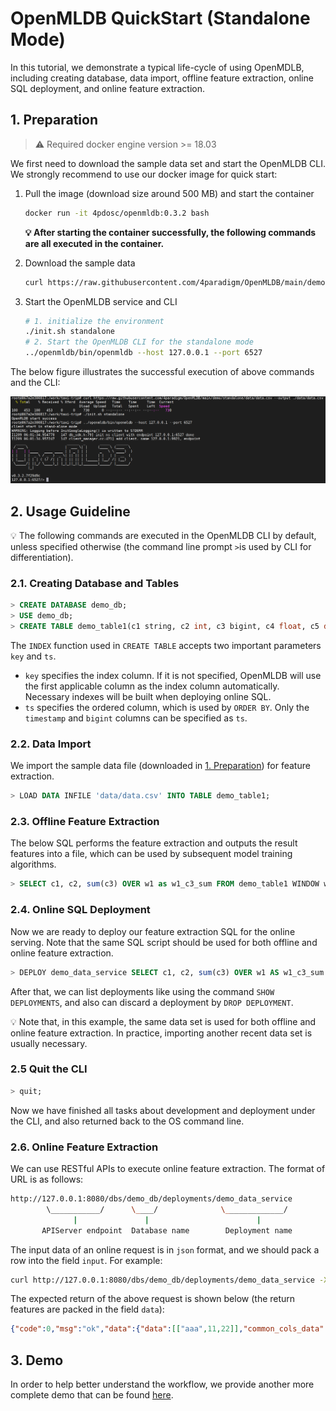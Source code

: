 # OpenMLDB QuickStart (Standalone Mode)

In this tutorial, we demonstrate a typical life-cycle of using OpenMDLB, including creating database, data import, offline feature extraction, online SQL deployment, and online feature extraction.

## 1. Preparation

> :warning: Required docker engine version >= 18.03

We first need to download the sample data set and start the OpenMLDB CLI. We strongly recommend to use our docker image for quick start:

1. Pull the image (download size around 500 MB) and start the container 

   ```bash
   docker run -it 4pdosc/openmldb:0.3.2 bash
   ```

   **:bulb: After starting the container successfully, the following commands are all executed in the container.**

2. Download the sample data

   ```bash
   curl https://raw.githubusercontent.com/4paradigm/OpenMLDB/main/demo/quick_start/data/data.csv --output ./data/data.csv
   ```

3. Start the OpenMLDB service and CLI

   ```bash
   # 1. initialize the environment
   ./init.sh standalone
   # 2. Start the OpenMLDB CLI for the standalone mode
   ../openmldb/bin/openmldb --host 127.0.0.1 --port 6527
   ```

The below figure illustrates the successful execution of above commands and the CLI:

![image-20211209133608276](../../images/cli.png)

## 2. Usage Guideline
:bulb: The following commands are executed in the OpenMLDB CLI by default, unless specified otherwise (the command line prompt `>`is used by CLI for differentiation).

### 2.1. Creating Database and Tables
```sql
> CREATE DATABASE demo_db;
> USE demo_db;
> CREATE TABLE demo_table1(c1 string, c2 int, c3 bigint, c4 float, c5 double, c6 timestamp, c7 date, INDEX(key=c1, ts=c6));
```
The `INDEX` function used in `CREATE TABLE` accepts two important parameters `key` and `ts`. 

- `key` specifies the index column. If it is not specified, OpenMLDB will use the first applicable column as the index column automatically. Necessary indexes will be built when deploying online SQL. 
- `ts` specifies the ordered column, which is used by `ORDER BY`. Only the `timestamp` and `bigint` columns can be specified as `ts`. 

### 2.2. Data Import
We import the sample data file (downloaded in [1. Preparation](#1-prepartition)) for feature extraction.
```sql
> LOAD DATA INFILE 'data/data.csv' INTO TABLE demo_table1;
```
### 2.3. Offline Feature Extraction

The below SQL performs the feature extraction and outputs the result features into a file, which can be used by subsequent model training algorithms.

```sql
> SELECT c1, c2, sum(c3) OVER w1 as w1_c3_sum FROM demo_table1 WINDOW w1 AS (PARTITION BY demo_table1.c1 ORDER BY demo_table1.c6 ROWS BETWEEN 2 PRECEDING AND CURRENT ROW) INTO OUTFILE '/tmp/feature.csv';
```
### 2.4. Online SQL Deployment

Now we are ready to deploy our feature extraction SQL for the online serving. Note that the same SQL script should be used for both offline and online feature extraction.

```sql
> DEPLOY demo_data_service SELECT c1, c2, sum(c3) OVER w1 AS w1_c3_sum FROM demo_table1 WINDOW w1 AS (PARTITION BY demo_table1.c1 ORDER BY demo_table1.c6 ROWS BETWEEN 2 PRECEDING AND CURRENT ROW);
```
After that, we can list deployments like using the command `SHOW DEPLOYMENTS`, and also can discard a deployment by `DROP DEPLOYMENT`.

:bulb: Note that, in this example, the same data set is used for both offline and online feature extraction. In practice, importing another recent data set is usually necessary.

### 2.5 Quit the CLI

```sql
> quit;
```

Now we have finished all tasks about development and deployment under the CLI, and also returned back to the OS command line.

### 2.6. Online Feature Extraction

We can use RESTful APIs to execute online feature extraction. The format of URL is as follows:

```bash
http://127.0.0.1:8080/dbs/demo_db/deployments/demo_data_service
        \___________/      \____/              \_____________/
              |               |                        |
       APIServer endpoint  Database name        Deployment name
```
The input data of an online request is in `json` format, and we should pack a row into the field `input`.  For example:

```bash
curl http://127.0.0.1:8080/dbs/demo_db/deployments/demo_data_service -X POST -d'{"input": [["aaa", 11, 22, 1.2, 1.3, 1635247427000, "2021-05-20"]]}'
```
The expected return of the above request is shown below (the return features are packed in the field `data`):
```json
{"code":0,"msg":"ok","data":{"data":[["aaa",11,22]],"common_cols_data":[]}}
```

## 3. Demo

In order to help better understand the workflow, we provide another more complete demo that can be found [here](https://github.com/4paradigm/OpenMLDB/tree/main/demo).
